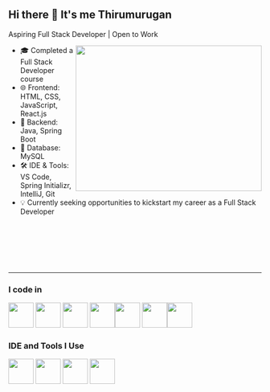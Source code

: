 ## Hi there 👋 It's me Thirumurugan

Aspiring Full Stack Developer | Open to Work

<img align="right" width="370" height="290" src="https://i.pinimg.com/originals/47/f0/34/47f0342cec72b800463bf003eac1257e.gif">

- 🎓 Completed a Full Stack Developer course  
- 🌐 Frontend: HTML, CSS, JavaScript, React.js  
- 🔧 Backend: Java, Spring Boot  
- 💾 Database: MySQL  
- 🛠 IDE & Tools: VS Code, Spring Initializr, IntelliJ, Git  
- 💡 Currently seeking opportunities to kickstart my career as a Full Stack Developer


&nbsp;  
&nbsp;  
&nbsp;  
&nbsp;  
&nbsp;  


---

### I code in  
<img height="50" src="https://img.icons8.com/color/48/000000/html-5.png" /> <img height="50" src="https://img.icons8.com/color/48/000000/css3.png" /> <img height="50" src="https://img.icons8.com/color/48/000000/javascript.png" /> <img height="50" src="https://img.icons8.com/color/48/000000/react-native.png"/><img height="50" src="https://img.icons8.com/color/48/000000/java-coffee-cup-logo.png" /> <img height="50" src="https://img.icons8.com/color/48/000000/spring-logo.png"/><img height="50" src="https://img.icons8.com/color/48/000000/mysql-logo.png"/>


### IDE and Tools I Use  
<img height="50" src="https://img.icons8.com/color/48/000000/visual-studio-code-2019.png"/> <img height="50" src="https://img.icons8.com/fluency/48/intellij-idea.png"/> <img height="50" src="https://img.shields.io/badge/Netlify-00C7B7?style=for-the-badge&logo=netlify&logoColor=white"/> <img height="50" width="50" src="https://img.icons8.com/color/50/000000/git.png"/>
